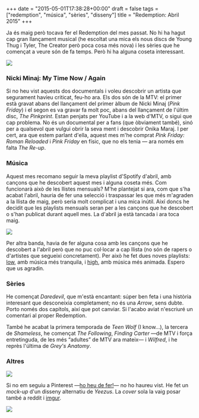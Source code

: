 +++
date = "2015-05-01T17:38:28+00:00"
draft = false
tags = ["redemption", "música", "sèries", "disseny"]
title = "Redemption: Abril 2015"
+++

Ja &eacute;s maig per&ograve; tocava fer el Redemption del mes passat. No hi ha hagut cap gran llan&ccedil;ament musical (he escoltat una mica els nous discs de Young Thug i Tyler, The Creator per&ograve; poca cosa m&eacute;s nova) i les s&egrave;ries que he comen&ccedil;at a veure s&oacute;n de fa temps. Per&ograve; hi ha alguna coseta interessant.

<!-- more -->

<img class="pImageFull" src="http://static.parkwoodent.netdna-cdn.com/wp-content/uploads/2014/09/PW2HOFF_PARIS_NM_4035.jpg">

### Nicki Minaj: My Time Now / Again

Si no heu vist aquests dos documentals i voleu descobrir un artista que segurament hav&iacute;eu criticat, feu-ho ara. Els dos s&oacute;n de la MTV: el primer est&agrave; gravat abans del llan&ccedil;ament del primer &agrave;lbum de Nicki Minaj (*Pink Friday*) i el segon es va gravar fa molt poc, abans del llan&ccedil;ament de l'&uacute;ltim disc, *The Pinkprint*. Estan penjats per YouTube i a la web d'MTV, o sigui que cap problema. No &eacute;s un documental per a fans (que &ograve;bviament tamb&eacute;), sin&oacute; per a qualsevol que vulgui obrir la seva ment i descobrir Onika Maraj. I per cert, ara que estem parlant d'ella, aquest mes m'he comprat *Pink Friday: Roman Reloaded* i *Pink Friday* en f&iacute;sic, que no els tenia &mdash; ara nom&eacute;s em falta *The Re-up*.

### M&uacute;sica

Aquest mes recomano seguir la meva playlist d'Spotify d'abril, amb can&ccedil;ons que he descobert aquest mes i alguna coseta m&eacute;s. Com funcionar&agrave; aix&ograve; de les llistes mensuals? M'he plantejat si ara, com que s'ha acabat l'abril, hauria de fer una selecci&oacute; i traspassar les que m&eacute;s m'agraden a la llista de maig, per&ograve; seria molt complicat i una mica in&uacute;til. Aix&iacute; doncs he decidit que les playlists mensuals seran per a les can&ccedil;ons que he descobert o s'han publicat durant aquell mes. La d'abril ja est&agrave; tancada i ara toca maig.

<img class="pImageFull" src="http://i.imgur.com/Set2LNU.png">

Per altra banda, havia de fer alguna cosa amb les can&ccedil;ons que he descobert a l'abril per&ograve; que no puc col&middot;locar a cap llista (no s&oacute;n de rapers o d'artistes que segueixi concretament). Per aix&ograve; he fet dues noves playlists: [low](https://open.spotify.com/user/enricllonch/playlist/4xBHQQjwMgfPc1bAR1hwAf), amb m&uacute;sica m&eacute;s tranquila, i [high](https://open.spotify.com/user/enricllonch/playlist/2dwXMGpDMpGEhyWOYzLPXV), amb m&uacute;sica m&eacute;s animada. Espero que us agradin.

### S&egrave;ries

He comen&ccedil;at *Daredevil*, que m'est&agrave; encantant: s&uacute;per ben feta i una hist&ograve;ria interesant que desconeixia completament; no &eacute;s una *Arrow*, sens dubte. Porto nom&eacute;s dos cap&iacute;tols, aix&iacute; que pot canviar. Si l'acabo aviat n'escriur&eacute; un comentari al proper Redemption. 

Tamb&eacute; he acabat la primera temporada de *Teen Wolf* (I know...), la tercera de *Shameless*, he comen&ccedil;at *The Following*, *Finding Carter* &mdash;de MTV i for&ccedil;a entretinguda, de les m&eacute;s &ldquo;adultes&rdquo; de MTV ara mateix&mdash; i *Wilfred*, i he repr&egrave;s l'&uacute;ltima de *Grey's Anatomy*.

### Altres

<img class="pImageFull" src="https://farm8.staticflickr.com/7700/17146401330_a7bdde3259_o.png">

Si no em seguiu a Pinterest &mdash;[ho heu de fer!](https://www.pinterest.com/enricll/)&mdash; no ho haureu vist. He fet un *mock-up* d'un disseny alternatiu de *Yeezus*. La *cover* sola la vaig posar tamb&eacute; a reddit i [imgur](http://i.imgur.com/ef8WudQ.jpg).

<img id="splashFade" src="http://i.imgur.com/kCFBJdm.jpg">